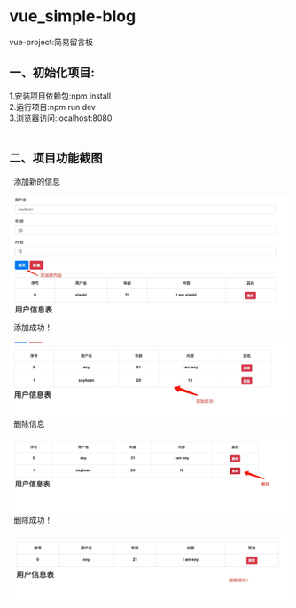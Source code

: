 # vue_simple-blog
vue-project:简易留言板<br>
## 一、初始化项目:<br>
  1.安装项目依赖包:npm install<br>
  2.运行项目:npm run dev<br>
  3.浏览器访问:localhost:8080<br>
  
## 二、项目功能截图
   添加新的信息<br>
  ![图片丢失!](./simple_blog_submit.png)
   添加成功！<br>
  ![图片丢失!](./add_success.png)
   删除信息<br>
  ![图片丢失!](./list-delete.png)
   删除成功！<br>
  ![图片丢失!](./delete_suc.png)
